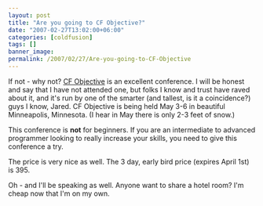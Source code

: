 ```yaml
---
layout: post
title: "Are you going to CF Objective?"
date: "2007-02-27T13:02:00+06:00"
categories: [coldfusion]
tags: []
banner_image: 
permalink: /2007/02/27/Are-you-going-to-CF-Objective
---
```


If not - why not? <a href="http://www.cfobjective.com/conference/">CF Objective</a> is an excellent conference. I will be honest and say that I have not attended one, but folks I know and trust have raved about it, and it's run by one of the smarter (and tallest, is it a coincidence?) guys I know, Jared. CF Objective is being held May 3-6 in beautiful Minneapolis, Minnesota. (I hear in May there is only 2-3 feet of snow.) 

This conference is <b>not</b> for beginners. If you are an intermediate to advanced programmer looking to really increase your skills, you need to give this conference a try.

The price is very nice as well. The 3 day, early bird price (expires April 1st) is 395.

Oh - and I'll be speaking as well. Anyone want to share a hotel room? I'm cheap now that I'm on my own.